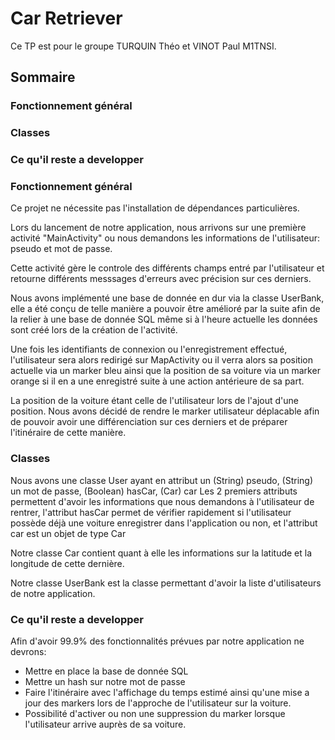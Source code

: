 # Car Retriever
Ce TP est pour le groupe TURQUIN Théo et VINOT Paul M1TNSI.

## Sommaire
### Fonctionnement général
### Classes
### Ce qu'il reste a developper

### Fonctionnement général
Ce projet ne nécessite pas l'installation de dépendances particulières.

Lors du lancement de notre application, nous arrivons sur une première activité "MainActivity" ou nous demandons les informations de l'utilisateur: pseudo et mot de passe.

Cette activité gère le controle des différents champs entré par l'utilisateur et retourne différents messsages d'erreurs avec précision sur ces derniers.

Nous avons implémenté une base de donnée en dur via la classe UserBank, elle a été conçu de telle manière a pouvoir être amélioré par la suite afin de la relier à une base de donnée SQL même si à l'heure actuelle les données sont créé lors de la création de l'activité.

Une fois les identifiants de connexion ou l'enregistrement effectué, l'utilisateur sera alors redirigé sur MapActivity ou il verra alors sa position actuelle via un marker bleu ainsi que la position de sa voiture via un marker orange si il en a une enregistré suite à une action antérieure de sa part.

La position de la voiture étant celle de l'utilisateur lors de l'ajout d'une position. Nous avons décidé de rendre le marker utilisateur déplacable afin de pouvoir avoir une différenciation sur ces derniers et de préparer l'itinéraire de cette manière. 

### Classes
Nous avons une classe User ayant en attribut un (String) pseudo, (String) un mot de passe, (Boolean) hasCar, (Car) car
Les 2 premiers attributs permettent d'avoir les informations que nous demandons à l'utilisateur de rentrer, l'attribut hasCar permet de vérifier rapidement si l'utilisateur possède déjà une voiture enregistrer dans l'application ou non, et l'attribut car est un objet de type Car

Notre classe Car contient quant à elle les informations sur la latitude et la longitude de cette dernière.

Notre classe UserBank est la classe permettant d'avoir la liste d'utilisateurs de notre application.

### Ce qu'il reste a developper
Afin d'avoir 99.9% des fonctionnalités prévues par notre application ne devrons:
- Mettre en place la base de donnée SQL
- Mettre un hash sur notre mot de passe 
- Faire l'itinéraire avec l'affichage du temps estimé ainsi qu'une mise a jour des markers lors de l'approche de l'utilisateur sur la voiture.
- Possibilité d'activer ou non une suppression du marker lorsque l'utilisateur arrive auprès de sa voiture.

